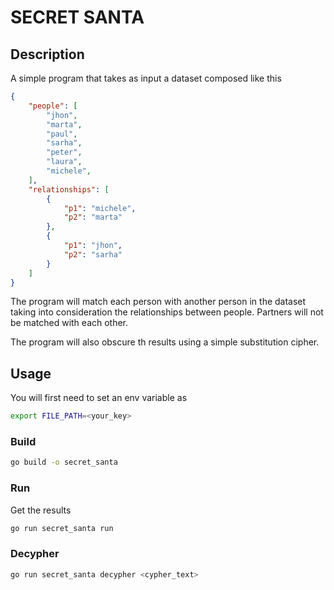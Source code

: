 # SECRET SANTA

## Description
A simple program that takes as input a dataset composed like this

```json
{
    "people": [
        "jhon",
        "marta",
        "paul",
        "sarha",
        "peter",
        "laura",
        "michele",
    ],
    "relationships": [
        {
            "p1": "michele",
            "p2": "marta"
        },
        {
            "p1": "jhon",
            "p2": "sarha"
        }
    ]
}
```

The program will match each person with another person in the dataset taking into consideration
the relationships between people. Partners will not be matched with each other.

The program will also obscure th results using a simple substitution cipher.

## Usage

You will first need to set an env variable as
```bash
export FILE_PATH=<your_key>
```

### Build
```bash
go build -o secret_santa
```

### Run
Get the results
```bash
go run secret_santa run
```

### Decypher
```bash
go run secret_santa decypher <cypher_text>
```

